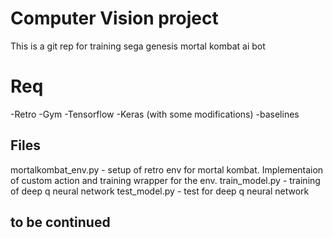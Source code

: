 # Computer Vision project
This is a git rep for training sega genesis mortal kombat ai bot


# Req

-Retro
-Gym
-Tensorflow 
-Keras (with some modifications)
-baselines

## Files

mortalkombat_env.py - setup of retro env for mortal kombat. Implementaion of custom action and training wrapper for the env.
train_model.py - training of deep q neural network
test_model.py - test for deep q neural network 

## to be continued
